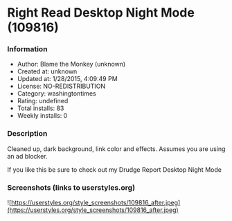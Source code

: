 # Right Read Desktop Night Mode (109816)

### Information
- Author: Blame the Monkey (unknown)
- Created at: unknown
- Updated at: 1/28/2015, 4:09:49 PM
- License: NO-REDISTRIBUTION
- Category: washingtontimes
- Rating: undefined
- Total installs: 83
- Weekly installs: 0


### Description
Cleaned up, dark background, link color and effects. Assumes you are using an ad blocker.

If you like this be sure to check out my Drudge Report Desktop Night Mode


### Screenshots (links to userstyles.org)
![https://userstyles.org/style_screenshots/109816_after.jpeg](https://userstyles.org/style_screenshots/109816_after.jpeg)


